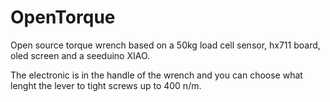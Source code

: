 # OpenTorque
Open source torque wrench based on a 50kg load cell sensor, hx711 board, oled screen and a seeduino XIAO.

The electronic is in the handle of the wrench and you can choose what lenght the lever to tight screws up to 400 n/m.
 
